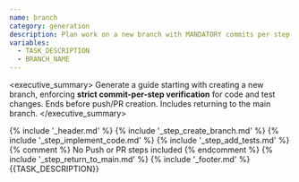 ```yaml
---
name: branch
category: generation
description: Plan work on a new branch with MANDATORY commits per step (code & tests), no PR creation.
variables:
  - TASK_DESCRIPTION
  - BRANCH_NAME
---
```

<executive_summary>
Generate a guide starting with creating a new branch, enforcing **strict commit-per-step verification** for code and test changes. Ends before push/PR creation. Includes returning to the main branch.
</executive_summary>

<instructions>
{% include '_header.md' %}
{% include '_step_create_branch.md' %}
{% include '_step_implement_code.md' %}
{% include '_step_add_tests.md' %}
{% comment %} No Push or PR steps included {% endcomment %}
{% include '_step_return_to_main.md' %}
{% include '_footer.md' %}
</instructions>

<task>
{{TASK_DESCRIPTION}}
</task> 